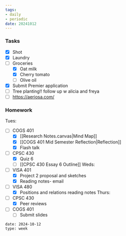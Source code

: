 ```yaml
---
tags:
- daily
- periodic
date: 20241012
---
```


### Tasks
- [x] Shot
- [x] Laundry
- [ ] Groceries
	- [x] Oat milk 
	- [x] Cherry tomato
	- [ ] Olive oil
- [x] Submit Premier application
- [ ] Tree planting!! follow up w alicia and freya
- [ ] https://aeriosa.com/

### Homework
Tues:
- [ ] COGS 401 
	- [x] [[Research Notes.canvas|Mind Map]]
	- [x] [[COGS 401 Mid Semester Reflection|Reflection]]
	- [x] Flash talk
- [ ] CPSC 430
	- [x] Quiz 6
	- [ ] [[CPSC 430 Essay 6 Outline]]
Weds:
- [ ] VISA 401
	- [x] Project 2 proposal and sketches 
	- [x] Reading notes- email
- [ ] VISA 480
	- [x] Positions and relations reading notes
Thurs:
- [ ] CPSC 430
	- [x] Peer reviews
- [ ] COGS 401
	- [ ] Submit slides

```gEvent
date: 2024-10-12
type: week
```


